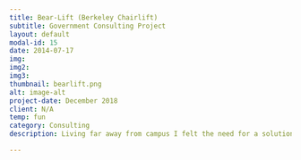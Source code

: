 ```yaml
---
title: Bear-Lift (Berkeley Chairlift)
subtitle: Government Consulting Project
layout: default
modal-id: 15
date: 2014-07-17
img: 
img2: 
img3: 
thumbnail: bearlift.png
alt: image-alt
project-date: December 2018
client: N/A
temp: fun
category: Consulting 
description: Living far away from campus I felt the need for a solution to the 30-45 minute walk to campus. Already plagued with an over-saturated high-cost housing market, Berkeley's geography promotes a world where affluent students are more likely to attend class. This is due to increased access to cars or housing in close proximity to campus. <br> <br> Carol Christ, Berkeley's Chancellor, organized an AMA on Reddit to try to connect with students. We (myself and two housemates) submitted our (extremely long and detailed) proposal as a Reddit comment to gain attention. "Carol" (definitely her Secretary in hindsight) shot us down immediately. <p><a href ="https://www.reddit.com/r/berkeley/comments/9mhs3p/i_am_carol_christ_chancellor_of_uc_berkeley_ask/e7i1o4h/" target="_blank">See Reddit Post Here</a><p><p align = "left"> As an excercise in persistence, we scheduled office hours with the Chancellor and presented our proposal in powerpoint form over a 30 minute meeting. She loved it and immediately scheduled us for an hour-long meeting with the Vice Chancellor of Transportation. The next meeting also went well and we were asked if we had any interest in joining campus planning committee (a non-student consulting committee for the University) which we turned down due to our other academic obligations. <br> <br> <div align="left"> <iframe src="https://onedrive.live.com/embed?cid=8E7494CCD590A0DD&amp;resid=8E7494CCD590A0DD%211356&amp;authkey=AJLGwKfgrtSlYZo&amp;em=2&amp;wdAr=1.7777777777777777" width="962px" vertical-align="middle" height="565px" frameborder="0">This is an embedded <a target="_blank" href="https://office.com">Microsoft Office</a> presentation, powered by <a target="_blank" href="https://office.com/webapps">Office</a>.</iframe> </div>

---
```

